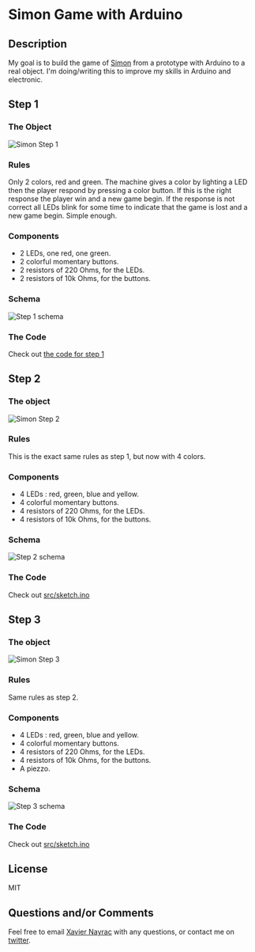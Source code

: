 Simon Game with Arduino
============================

Description
-----------

My goal is to build the game of [Simon](http://en.wikipedia.org/wiki/Simon_%28game%29)
from a prototype with Arduino to a real object. I'm doing/writing this to
improve my skills in Arduino and electronic.

Step 1
------

### The Object

![Simon Step 1](images/simon-1.jpg)

### Rules

Only 2 colors, red and green. The machine gives a color by lighting a LED then
the player respond by pressing a color button. If this is the right response
the player win and a new game begin. If the response is not correct all LEDs
blink for some time to indicate that the game is lost and a new game
begin. Simple enough.


### Components

- 2 LEDs, one red, one green.
- 2 colorful momentary buttons.
- 2 resistors of 220 Ohms, for the LEDs.
- 2 resistors of 10k Ohms, for the buttons.

### Schema

![Step 1 schema](images/step1_bb.png)

### The Code

Check out [the code for step 1](https://github.com/lkdjiin/simon-with-arduino/releases/tag/step01)

Step 2
------

### The object

![Simon Step 2](images/simon-2_512.jpg)

### Rules

This is the exact same rules as step 1, but now with 4 colors.

### Components

- 4 LEDs : red, green, blue and yellow.
- 4 colorful momentary buttons.
- 4 resistors of 220 Ohms, for the LEDs.
- 4 resistors of 10k Ohms, for the buttons.

### Schema

![Step 2 schema](images/step2_bb.png)

### The Code

Check out [src/sketch.ino](https://github.com/lkdjiin/simon-with-arduino/releases/tag/step2)

Step 3
------

### The object

![Simon Step 3](images/simon-3_512.jpg)

### Rules

Same rules as step 2.

### Components

- 4 LEDs : red, green, blue and yellow.
- 4 colorful momentary buttons.
- 4 resistors of 220 Ohms, for the LEDs.
- 4 resistors of 10k Ohms, for the buttons.
- A piezzo.

### Schema

![Step 3 schema](images/step3_bb.png)

### The Code

Check out [src/sketch.ino](src/sketch.ino)

License
-------

MIT

Questions and/or Comments
-------------------------

Feel free to email [Xavier Nayrac](mailto:xavier.nayrac@gmail.com) with any
questions, or contact me on [twitter](https://twitter.com/lkdjiin).
